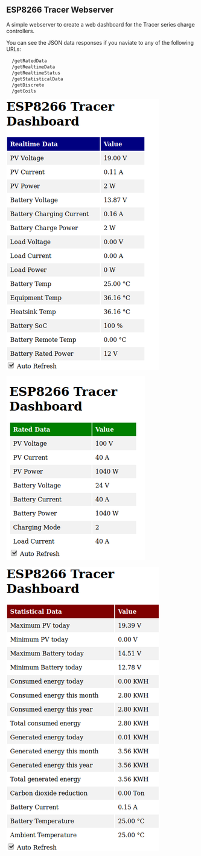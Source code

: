 ## ESP8266 Tracer Webserver

A simple webserver to create a web dashboard for the Tracer series charge controllers.

You can see the JSON data responses if you naviate to any of the following URLs:

```
  /getRatedData
  /getRealtimeData
  /getRealtimeStatus
  /getStatisticalData
  /getDiscrete
  /getCoils
```

![screenshot of realtime_data page](realtime_data.png)

![screenshot of rated_data page](rated_data.png)

![screenshot of statistical_data page](statistical_data.png)

